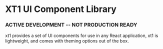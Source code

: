 # XT1 UI Component Library

### ACTIVE DEVELOPMENT -- NOT PRODUCTION READY

xt1 provides a set of UI components for use in any React application, xt1 is lightweight, and comes with theming options out of the box.



